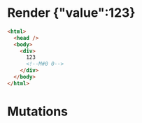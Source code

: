 # Render {"value":123}
```html
<html>
  <head />
  <body>
    <div>
      123
      <!--M#0 0-->
    </div>
  </body>
</html>
```

# Mutations
```

```